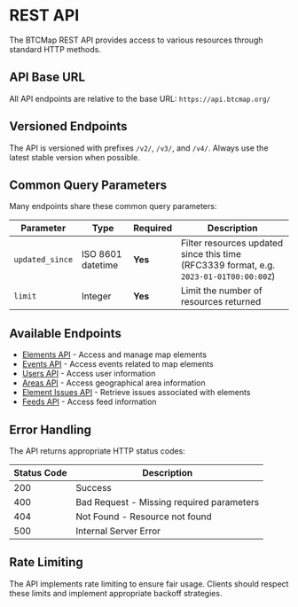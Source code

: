 
# REST API

The BTCMap REST API provides access to various resources through standard HTTP methods.

## API Base URL

All API endpoints are relative to the base URL: `https://api.btcmap.org/`

## Versioned Endpoints

The API is versioned with prefixes `/v2/`, `/v3/`, and `/v4/`. Always use the latest stable version when possible.

## Common Query Parameters

Many endpoints share these common query parameters:

| Parameter | Type | Required | Description |
|-----------|------|----------|-------------|
| `updated_since` | ISO 8601 datetime | **Yes** | Filter resources updated since this time (RFC3339 format, e.g. `2023-01-01T00:00:00Z`) |
| `limit` | Integer | **Yes** | Limit the number of resources returned |

## Available Endpoints

- [Elements API](v3/elements.md) - Access and manage map elements
- [Events API](v3/events.md) - Access events related to map elements
- [Users API](v3/users.md) - Access user information
- [Areas API](v3/areas.md) - Access geographical area information
- [Element Issues API](v3/element-issues.md) - Retrieve issues associated with elements
- [Feeds API](v3/feeds.md) - Access feed information

## Error Handling

The API returns appropriate HTTP status codes:

| Status Code | Description |
|-------------|-------------|
| 200 | Success |
| 400 | Bad Request - Missing required parameters |
| 404 | Not Found - Resource not found |
| 500 | Internal Server Error |

## Rate Limiting

The API implements rate limiting to ensure fair usage. Clients should respect these limits and implement appropriate backoff strategies.
